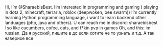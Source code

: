 Hi, I’m @SharaebIsBest.
I’m interested in programming and gaming ( playing in dota 2, minecraft, terraria, roblox (deepwoken, bee swarm))
 I’m currently learning Python programming language, i want to learn backend other landuages (php, java and others).
U can reach me in discord: sharaebisbest
I so like cucumbers, cofee, cats, and f*kin pvp in games
Oh, and this: im russian. Да я русский, пишите в дс если хотите че то узнать и т.д. А  так наверное все
<!---
SharaebIsBest/SharaebIsBest is a ✨ special ✨ repository because its `README.md` (this file) appears on your GitHub profile.
You can click the Preview link to take a look at your changes.
--->
